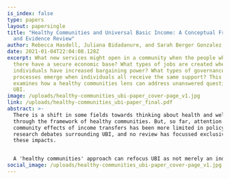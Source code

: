 ```yaml
---
is_index: false
type: papers
layout: papersingle
title: "Healthy Communities and Universal Basic Income: A Conceptual Framework
  and Evidence Review"
author: Rebecca Hasdell, Juliana Bidadanure, and Sarah Berger Gonzalez
date: 2021-01-04T22:04:08.128Z
excerpt: What new services might open in a community when the people who live
  there have a secure economic base? What types of jobs are created when
  individuals have increased bargaining power? What types of governance
  processes emerge when individuals all receive the same support? This report
  examines how a healthy communities lens can address unanswered questions about
  UBI.
image: /uploads/healthy-communities_ubi-paper_cover-page_v1.jpg
link: /uploads/healthy-communities_ubi-paper_final.pdf
abstract: >-
  There is a shift in some fields towards thinking about health and wellbeing
  through the framework of healthy communities. But, so far, attention to the
  community effects of income transfers has been more limited in policy and
  research debates surrounding UBI, and no review has focussed exclusively on
  these impacts.


  A 'healthy communities' approach can refocus UBI as not merely an individual matter, but as explicitly connected to the fabric where people live out their daily lives. This report takes a closer look at what evidence exists for community-wide effects and examines how a healthy community lens can address unanswered questions about UBI, and how a focus on community-level outcomes could inform some core policy debates. The report concludes with  a 'healthy communities' agenda for UBI.
social_image: /uploads/healthy-communities_ubi-paper_cover-page_v1.jpg
---
```

